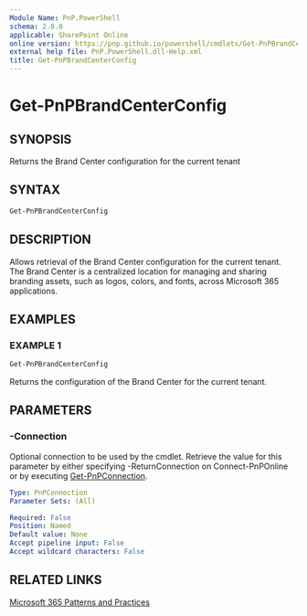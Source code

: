 ```yaml
---
Module Name: PnP.PowerShell
schema: 2.0.0
applicable: SharePoint Online
online version: https://pnp.github.io/powershell/cmdlets/Get-PnPBrandCenterConfig.html
external help file: PnP.PowerShell.dll-Help.xml
title: Get-PnPBrandCenterConfig
---
```

  
# Get-PnPBrandCenterConfig

## SYNOPSIS
Returns the Brand Center configuration for the current tenant

## SYNTAX

```powershell
Get-PnPBrandCenterConfig
```

## DESCRIPTION
Allows retrieval of the Brand Center configuration for the current tenant. The Brand Center is a centralized location for managing and sharing branding assets, such as logos, colors, and fonts, across Microsoft 365 applications.

## EXAMPLES

### EXAMPLE 1
```powershell
Get-PnPBrandCenterConfig
```

Returns the configuration of the Brand Center for the current tenant.

## PARAMETERS

### -Connection
Optional connection to be used by the cmdlet. Retrieve the value for this parameter by either specifying -ReturnConnection on Connect-PnPOnline or by executing [Get-PnPConnection](Get-PnPConnection.md).

```yaml
Type: PnPConnection
Parameter Sets: (All)

Required: False
Position: Named
Default value: None
Accept pipeline input: False
Accept wildcard characters: False
```

## RELATED LINKS

[Microsoft 365 Patterns and Practices](https://aka.ms/m365pnp)